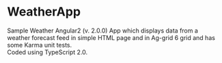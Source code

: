 # WeatherApp

Sample Weather Angular2 (v. 2.0.0) App which displays data from a weather forecast feed 
in simple HTML page and in Ag-grid 6 grid 
and has some Karma unit tests.  
Coded using TypeScript 2.0.
